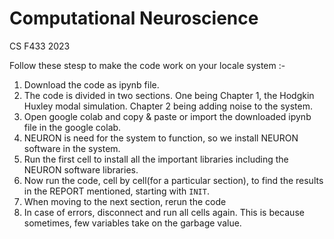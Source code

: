 # Computational Neuroscience 

CS F433 2023 

Follow these stesp to make the code work on your locale system :-
1. Download the code as ipynb file.
2. The code is divided in two sections. One being Chapter 1, the Hodgkin Huxley modal simulation. Chapter 2 being adding noise to the system.
3. Open google colab and copy & paste or import the downloaded ipynb file in the google colab.
4. NEURON is need for the system to function, so we install NEURON software in the system.
5. Run the first cell to install all the important libraries including the NEURON software libraries.
6. Now run the code, cell by cell(for a particular section), to find the results in the REPORT mentioned, starting with ```INIT```.
7. When moving to the next section, rerun the code
8. In case of errors, disconnect and run all cells again. This is because sometimes, few variables take on the garbage value.

